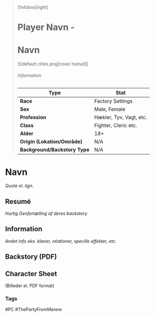> [!infobox|right]
> # Player Navn -
> # Navn
> ![[default cities.png|cover hsmall]]
> ###### Information
> | Type |  Stat |
> | ---- | ---- |
> | **Race** | Factory Settings |
> | **Sex** | Male, Female |
> | **Profession** | Hækler, Tyv, Vagt, etc. |
> | **Class** | Fighter, Cleric etc. |
>| **Alder** | 18+ |
>| **Origin (Lokation/Område)** | N/A |
>| **Background/Backstory Type** | N/A |
# Navn
*Quote el. lign.*
## Resumé
*Hurtig Genfortælling af deres backstory*
## Information
*Andet info eks. klaner, relationer, specille effekter, etc.*
## Backstory (PDF)

## Character Sheet
(Billeder el. PDF format)
### Tags
#PC #ThePartyFromMarere 
